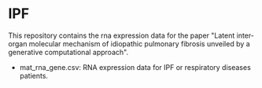 # IPF
This repository contains the rna expression data for the paper "Latent inter-organ molecular mechanism of idiopathic pulmonary fibrosis unveiled by a generative computational approach".

- mat_rna_gene.csv: RNA expression data for IPF or respiratory diseases patients.
